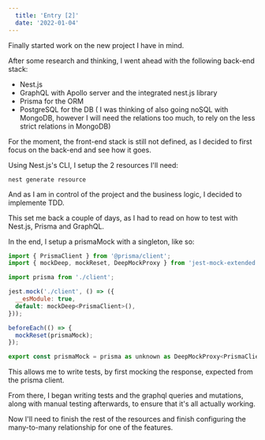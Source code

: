 ```yaml
---
  title: 'Entry [2]'
  date: '2022-01-04'
---
```


Finally started work on the new project I have in mind.

After some research and thinking, I went ahead with the following back-end stack:

- Nest.js
- GraphQL with Apollo server and the integrated nest.js library
- Prisma for the ORM
- PostgreSQL for the DB ( I was thinking of also going noSQL with MongoDB, however I will need the relations too much, to rely on the less strict relations in MongoDB)

For the moment, the front-end stack is still not defined, as I decided to first focus on the back-end and see how it goes.

Using Nest.js's CLI, I setup the 2 resources I'll need:

`nest generate resource`

And as I am in control of the project and the business logic, I decided to implemente TDD.

This set me back a couple of days, as I had to read on how to test with Nest.js, Prisma and GraphQL.

In the end, I setup a prismaMock with a singleton, like so:

```javascript
import { PrismaClient } from '@prisma/client';
import { mockDeep, mockReset, DeepMockProxy } from 'jest-mock-extended';

import prisma from './client';

jest.mock('./client', () => ({
  __esModule: true,
  default: mockDeep<PrismaClient>(),
}));

beforeEach(() => {
  mockReset(prismaMock);
});

export const prismaMock = prisma as unknown as DeepMockProxy<PrismaClient>;
```

This allows me to write tests, by first mocking the response, expected from the prisma client.

From there, I began writing tests and the graphql queries and mutations, along with manual testing afterwards, to ensure that it's all actually working.

Now I'll need to finish the rest of the resources and finish configuring the many-to-many relationship for one of the features.
